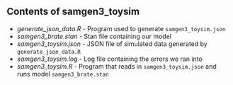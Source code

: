 ## Contents of samgen3_toysim

* *generate_json_data.R* - Program used to generate `samgen3_toysim.json`
* *samgen3_brate.stan* - Stan file containing our model
* *samgen3_toysim.json* - JSON file of simulated data generated by `generate_json_data.R`
* *samgen3_toysim.log* - Log file containing the errors we ran into
* *samgen3_toysim.R* - Program that reads in  `samgen3_toysim.json` and runs model `samgen3_brate.stan`
